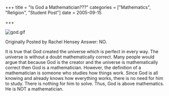 +++
title = "Is God a Mathematician???"
categories = ["Mathematics", "Religion", "Student Post"]
date = 2005-09-15


+++

<img src="https://www.fractalog.com/gif/god.gif" alt="god.gif"/>

Originally Posted by Rachel Hensey
Answer: NO.

It is true that God created the universe which is perfect in every way. The universe is without a doubt mathematically correct. Many people would argue that because God is the creator and the universe is mathematically correct then God is a mathematician. However, the definition of a mathematician is someone who studies how things work. Since God is all knowing and already knows how everything works, there is no need for him to study. There is nothing for him to solve. Thus, God is above mathematics. He is NOT a mathematician.
